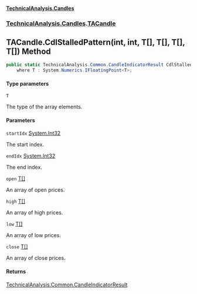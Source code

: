 #### [TechnicalAnalysis.Candles](Atypical.TechnicalAnalysis.Candles.md 'Atypical.TechnicalAnalysis.Candles')
### [TechnicalAnalysis.Candles](Atypical.TechnicalAnalysis.Candles.md#TechnicalAnalysis.Candles 'TechnicalAnalysis.Candles').[TACandle](TACandle.md 'TechnicalAnalysis.Candles.TACandle')

## TACandle.CdlStalledPattern<T>(int, int, T[], T[], T[], T[]) Method

```csharp
public static TechnicalAnalysis.Common.CandleIndicatorResult CdlStalledPattern<T>(int startIdx, int endIdx, T[] open, T[] high, T[] low, T[] close)
    where T : System.Numerics.IFloatingPoint<T>;
```
#### Type parameters

<a name='TechnicalAnalysis.Candles.TACandle.CdlStalledPattern_T_(int,int,T[],T[],T[],T[]).T'></a>

`T`

The type of the array elements.
#### Parameters

<a name='TechnicalAnalysis.Candles.TACandle.CdlStalledPattern_T_(int,int,T[],T[],T[],T[]).startIdx'></a>

`startIdx` [System.Int32](https://docs.microsoft.com/en-us/dotnet/api/System.Int32 'System.Int32')

The start index.

<a name='TechnicalAnalysis.Candles.TACandle.CdlStalledPattern_T_(int,int,T[],T[],T[],T[]).endIdx'></a>

`endIdx` [System.Int32](https://docs.microsoft.com/en-us/dotnet/api/System.Int32 'System.Int32')

The end index.

<a name='TechnicalAnalysis.Candles.TACandle.CdlStalledPattern_T_(int,int,T[],T[],T[],T[]).open'></a>

`open` [T](TACandle.CdlStalledPattern_T_(int,int,T[],T[],T[],T[]).md#TechnicalAnalysis.Candles.TACandle.CdlStalledPattern_T_(int,int,T[],T[],T[],T[]).T 'TechnicalAnalysis.Candles.TACandle.CdlStalledPattern<T>(int, int, T[], T[], T[], T[]).T')[[]](https://docs.microsoft.com/en-us/dotnet/api/System.Array 'System.Array')

An array of open prices.

<a name='TechnicalAnalysis.Candles.TACandle.CdlStalledPattern_T_(int,int,T[],T[],T[],T[]).high'></a>

`high` [T](TACandle.CdlStalledPattern_T_(int,int,T[],T[],T[],T[]).md#TechnicalAnalysis.Candles.TACandle.CdlStalledPattern_T_(int,int,T[],T[],T[],T[]).T 'TechnicalAnalysis.Candles.TACandle.CdlStalledPattern<T>(int, int, T[], T[], T[], T[]).T')[[]](https://docs.microsoft.com/en-us/dotnet/api/System.Array 'System.Array')

An array of high prices.

<a name='TechnicalAnalysis.Candles.TACandle.CdlStalledPattern_T_(int,int,T[],T[],T[],T[]).low'></a>

`low` [T](TACandle.CdlStalledPattern_T_(int,int,T[],T[],T[],T[]).md#TechnicalAnalysis.Candles.TACandle.CdlStalledPattern_T_(int,int,T[],T[],T[],T[]).T 'TechnicalAnalysis.Candles.TACandle.CdlStalledPattern<T>(int, int, T[], T[], T[], T[]).T')[[]](https://docs.microsoft.com/en-us/dotnet/api/System.Array 'System.Array')

An array of low prices.

<a name='TechnicalAnalysis.Candles.TACandle.CdlStalledPattern_T_(int,int,T[],T[],T[],T[]).close'></a>

`close` [T](TACandle.CdlStalledPattern_T_(int,int,T[],T[],T[],T[]).md#TechnicalAnalysis.Candles.TACandle.CdlStalledPattern_T_(int,int,T[],T[],T[],T[]).T 'TechnicalAnalysis.Candles.TACandle.CdlStalledPattern<T>(int, int, T[], T[], T[], T[]).T')[[]](https://docs.microsoft.com/en-us/dotnet/api/System.Array 'System.Array')

An array of close prices.

#### Returns
[TechnicalAnalysis.Common.CandleIndicatorResult](https://docs.microsoft.com/en-us/dotnet/api/TechnicalAnalysis.Common.CandleIndicatorResult 'TechnicalAnalysis.Common.CandleIndicatorResult')